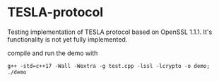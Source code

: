 # TESLA-protocol
Testing implementation of TESLA protocol based on OpenSSL 1.1.1. It's functionality is not yet fully implemented.

compile and run the demo with 
```
g++ -std=c++17 -Wall -Wextra -g test.cpp -lssl -lcrypto -o demo; ./demo  
```
